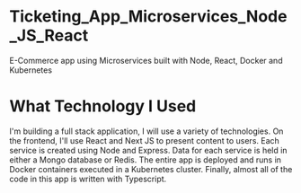 # Ticketing_App_Microservices_Node_JS_React
E-Commerce app using Microservices built with Node, React, Docker and Kubernetes

# What Technology I Used

I'm building a full stack application, I will use a variety of technologies. On the frontend, I'll use React and Next JS to present content to users. Each service is created using Node and Express. Data for each service is held in either a Mongo database or Redis. The entire app is deployed and runs in Docker containers executed in a Kubernetes cluster. Finally, almost all of the code in this app is written with Typescript.
